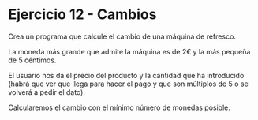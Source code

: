 # Ejercicio 12 - Cambios

Crea un programa que calcule el cambio de una máquina de refresco. 

La moneda más grande que admite la máquina es de 2€ y la más pequeña de 5 céntimos. 

El usuario nos da el precio del producto y la cantidad que ha introducido (habrá que ver que llega para hacer el pago y que son múltiplos de 5 o se volverá a pedir el dato).

Calcularemos el cambio con el mínimo número de monedas posible.
